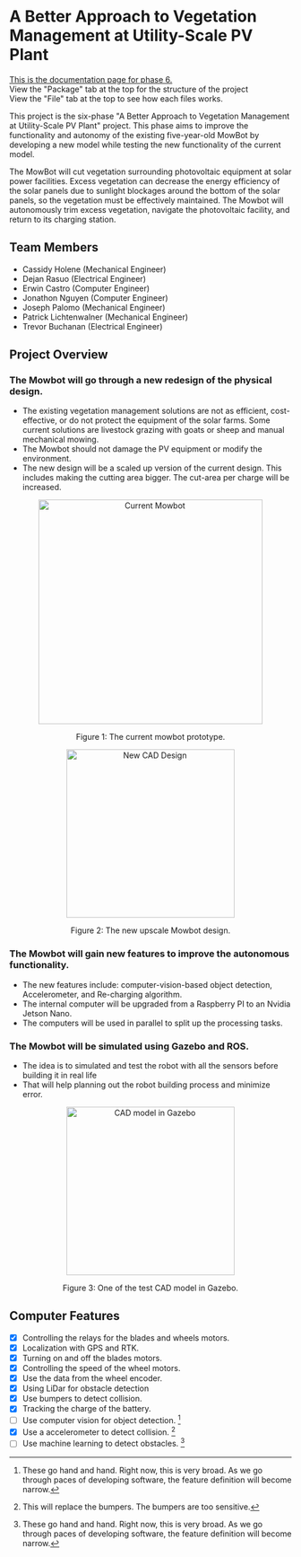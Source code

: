 # **A Better Approach to Vegetation Management at Utility-Scale PV Plant**

[This is the documentation page for phase 6.](https://github.com/nguyjd/Mowbot/deployments)  
View the "Package" tab at the top for the structure of the project  
View the "File" tab at the top to see how each files works.  

This project is the six-phase "A Better Approach to Vegetation Management at Utility-Scale PV Plant" project. 
This phase aims to improve the functionality and autonomy of the existing five-year-old MowBot by developing a new model while testing the new functionality of the current model.

The MowBot will cut vegetation surrounding photovoltaic equipment at solar power facilities. 
Excess vegetation can decrease the energy efficiency of the solar panels due to sunlight blockages around the bottom of the solar panels, so the vegetation must be effectively maintained.
The Mowbot will autonomously trim excess vegetation, navigate the photovoltaic facility, and return to its charging station.

## Team Members
- Cassidy Holene (Mechanical Engineer)
- Dejan Rasuo (Electrical Engineer)
- Erwin Castro (Computer Engineer)
- Jonathon Nguyen (Computer Engineer)
- Joseph Palomo (Mechanical Engineer)
- Patrick Lichtenwalner (Mechanical Engineer)
- Trevor Buchanan (Electrical Engineer)

## Project Overview
### The Mowbot will go through a new **redesign** of the physical design. 
- The existing vegetation management solutions are not as efficient, cost-effective, or do not protect the equipment of the solar farms. Some current solutions are livestock grazing with goats or sheep and manual mechanical mowing.
- The Mowbot should not damage the PV equipment or modify the environment.
- The new design will be a scaled up version of the current design. This includes making the cutting area bigger. The cut-area per charge will be increased.

<p align="center" style="margin-bottom: 0px">
  <img height="400" src="https://raw.githubusercontent.com/nguyjd/Mowbot/main/images/CurrentMowbot.jpg" alt="Current Mowbot" align="center">
</p>
<p align="center" >Figure 1: The current mowbot prototype.</p>

<p align="center" style="margin-bottom: 0px">
  <img height="300" src="https://raw.githubusercontent.com/nguyjd/Mowbot/main/images/newmowbotdesign.png" alt="New CAD Design" align="center">
</p>
<p align="center" >Figure 2: The new upscale Mowbot design.</p>

### The Mowbot will gain new features to improve the autonomous functionality.
- The new features include: computer-vision-based object detection, Accelerometer, and Re-charging algorithm.
- The internal computer will be upgraded from a Raspberry PI to an Nvidia Jetson Nano.
- The computers will be used in parallel to split up the processing tasks.

### The Mowbot will be simulated using Gazebo and ROS.
- The idea is to simulated and test the robot with all the sensors before building it in real life
- That will help planning out the robot building process and minimize error.

<p align="center" style="margin-bottom: 0px">
  <img height="300" src="https://raw.githubusercontent.com/nguyjd/Mowbot/main/images/modelGazebo.png" alt="CAD model in Gazebo" align="center">
</p>
<p align="center" >Figure 3: One of the test CAD model in Gazebo.</p>

## Computer Features
- [x] Controlling the relays for the blades and wheels motors.
- [x] Localization with GPS and RTK.
- [x] Turning on and off the blades motors.
- [x] Controlling the speed of the wheel motors.
- [x] Use the data from the wheel encoder.
- [x] Using LiDar for obstacle detection
- [x] Use bumpers to detect collision.
- [x] Tracking the charge of the battery.
- [ ] Use computer vision for object detection.  [^1]
- [x] Use a accelerometer to detect collision.  [^2]
- [ ] Use machine learning to detect obstacles.  [^1]

[^1]: These go hand and hand. Right now, this is very broad. As we go through paces of developing software, the feature definition will become narrow. 
[^2]: This will replace the bumpers. The bumpers are too sensitive.
